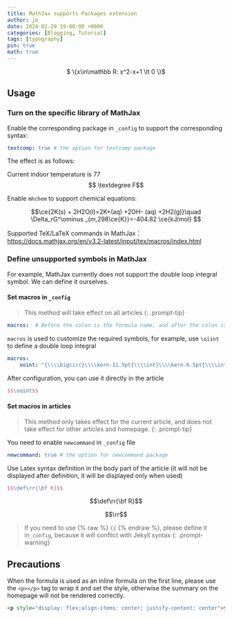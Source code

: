 ```yaml
---
title: MathJax supports Packages extension
author: jo
date: 2024-02-29 19:00:00 +0800
categories: [Blogging, Tutorial]
tags: [typography]
pin: true
math: true
---
```

<p style="display: flex;align-items: center; justify-content: center">$ \{x\in\mathbb R: x^2-x+1 \lt 0 \}$</p>

## Usage

### Turn on the specific library of MathJax

Enable the corresponding package in `_config` to support the corresponding syntax:

```yml
textcomp: true # the option for textcomp package
```

The effect is as follows:

Current indoor temperature is 77$$ \textdegree F$$

Enable `mhchem` to support chemical equations:


$$\ce{2K(s) + 2H2O(l)=2K+(aq) +2OH- (aq) +2H2(g)}\quad \Delta_rG^\ominus  _{m,298\ce{K}}=-404.82 \ce{kJ/mol} $$

Supported TeX/LaTeX commands in MathJax：https://docs.mathjax.org/en/v3.2-latest/input/tex/macros/index.html

### Define unsupported symbols in MathJax

For example, MathJax currently does not support the double loop integral symbol. We can define it ourselves.

#### Set macros in `_config`

>This method will take effect on all articles
{: .prompt-tip}

```yml
macros:  # Before the colon is the formula name, and after the colon is the implementation method. Please pay attention to the format and use \\\\ instead of \
```

`macros` is used to customize the required symbols, for example, use `\oiint` to define a double loop integral

```yml
macros:
	ooint: "{\\\\bigcirc}\\\\kern-11.5pt{\\\\int}\\\\kern-6.5pt{\\\\int}"
```

After configuration, you can use it directly in the article

```latex
$$\ooint$$
```

#### Set macros in articles

>This method only takes effect for the current article, and does not take effect for other articles and homepage.
{: .prompt-tip}

You need to enable `newcommand` in `_config` file

```yml
newcommand: true # the option for newcommand package
```

Use Latex syntax definition in the body part of the article (it will not be displayed after definition, it will be displayed only when used)

```latex
$$\def\rr{\bf R}$$
```

$$\def\rr{\bf R}$$

$$\rr$$

>If you need to use {% raw %} `{{` {% endraw %}, please define it in`_config`, because it will conflict with Jekyll syntax
{: .prompt-warning}

## Precautions

When the formula is used as an inline formula on the first line, please use the `<p></p>` tag to wrap it and set the style, otherwise the summary on the homepage will not be rendered correctly.

```html
<p style="display: flex;align-items: center; justify-content: center">$ \{x\in\mathbb R: x^2-x+1 \lt 0 \}$</p>
```

